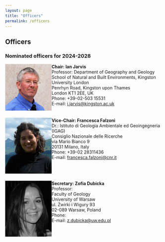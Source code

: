 ```yaml
---
layout: page
title: "Officers"
permalink: /officers
---
```

## Officers

### Nominated officers for 2024-2028

<div style="display:grid; grid-row-gap:20px;">
    <div style="grid-row:1; grid-column:1;">
        <img src="images/person-jarvis.jpg" style="width:150px;" alt="Maria" />
    </div>
    <div style="grid-row:1; grid-column:2;">
        <strong>Chair: Ian Jarvis</strong><br />
        Professor: Department of Geography and Geology<br />
      School of Natural and Built Environments, Kingston University London<br />
      Penrhyn Road, Kingston upon Thames<br />
       London KT1 2EE, UK<br />
        Phone: +39-02-503 15531<br />
        E-mail: <a href="mailto:i.jarvis@kingston.ac.uk">i.jarvis@kingston.ac.uk</a>
    </div>
    <div style="grid-row:2; grid-column:1;">
        <img src="images/person-FFalzoni.gif" style="width:150px;" alt="Francesca" />
    </div>
    <div style="grid-row:2; grid-column:2;">
        <strong>Vice-Chair: Francesca Falzoni</strong><br />
        Dr.: Istituto di Geologia Ambientale ed Geoingegneria (IGAG)<br />
        Consiglio Nazionale delle Ricerche<br /> 
        via Mario Bianco 9<br />
        20131 Milano, Italy<br />
        Phone: +39-02 28311436<br />
        E-mail: <a href="francesca.falzoni@cnr.it">francesca.falzoni@cnr.it</a>
    </div>
    <div style="grid-row:3; grid-column:1;">
        <img src="images/person-dubicka.jpg" style="width:150px;" alt="Francesca" />
    </div>
    <div style="grid-row:3; grid-column:2;">
        <strong>Secretary: Zofia Dubicka</strong><br />
       Professor:<br />
        Faculty of Geology<br />
        University of Warsaw<br /> 
        ul. Żwirki i Wigury 93<br />
        02-089 Warsaw, Poland<br />
        Phone: <br />
        E-mail: <a href="z.dubicka@uw.edu.pl">z.dubicka@uw.edu.pl</a>
    </div>
</div>
